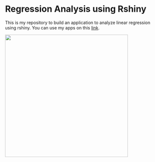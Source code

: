 # Regression Analysis using Rshiny
This is my repository to build an application to analyze linear regression using rshiny. You can use my apps on this [link](https://jamalrabbani.shinyapps.io/RegressionAnalysis/).

<img src="https://github.com/jamalrabbani/RegressionAnalysis/blob/master/preview%20shiny%20apps.gif" width="400" height="400" />
